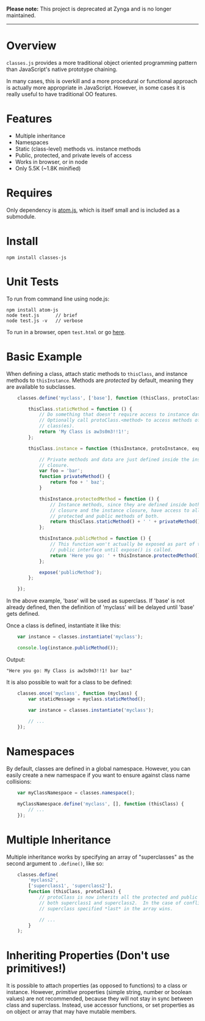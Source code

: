 **Please note:** This project is deprecated at Zynga and is no longer maintained.

---

Overview
========

`classes.js` provides a more traditional object oriented programming pattern
than JavaScript's native prototype chaining.

In many cases, this is overkill and a more procedural or functional approach is
actually more appropriate in JavaScript.  However, in some cases it is really
useful to have traditional OO features.


Features
========

 - Multiple inheritance
 - Namespaces
 - Static (class-level) methods vs. instance methods
 - Public, protected, and private levels of access
 - Works in browser, or in node
 - Only 5.5K (~1.8K minified)


Requires
========

Only dependency is [atom.js][atom], which is itself small and is included as a
submodule.


Install
=======

	npm install classes-js


Unit Tests
==========

To run from command line using node.js:

	npm install atom-js
	node test.js      // brief
	node test.js -v   // verbose

To run in a browser, open `test.html` or go
[here](http://zynga.github.io/classes/test.html).


Basic Example
=============

When defining a class, attach static methods to `thisClass`, and instance
methods to `thisInstance`.  Methods are *protected* by default, meaning they are
available to subclasses.

```js
	classes.define('myclass', ['base'], function (thisClass, protoClass) {

		thisClass.staticMethod = function () {
			// Do something that doesn't require access to instance data.
			// Optionally call protoClass.<method> to access methods of the base
			// class(es).
			return 'My Class is aw3s0m3!!1!';
		};

		thisClass.instance = function (thisInstance, protoInstance, expose) {

			// Private methods and data are just defined inside the instance
			// closure.
			var foo = 'bar';
			function privateMethod() {
				return foo + ' baz';
			}

			thisInstance.protectedMethod = function () {
				// Instance methods, since they are defined inside both the class
				// closure and the instance closure, have access to all private,
				// protected and public methods of both.
				return thisClass.staticMethod() + ' ' + privateMethod();
			};

			thisInstance.publicMethod = function () {
				// This function won't actually be exposed as part of the instance's
				// public interface until expose() is called.
				return 'Here you go: ' + thisInstance.protectedMethod();
			};

			expose('publicMethod');
		};

	});
```


In the above example, 'base' will be used as superclass.  If 'base' is not already defined, then the
definition of 'myclass' will be delayed until 'base' gets defined.

Once a class is defined, instantiate it like this:

```js
	var instance = classes.instantiate('myclass');

	console.log(instance.publicMethod());
```


Output:

	"Here you go: My Class is aw3s0m3!!1! bar baz"


It is also possible to wait for a class to be defined:

```js
	classes.once('myclass', function (myclass) {
		var staticMessage = myclass.staticMethod();

		var instance = classes.instantiate('myclass');
		
		// ...
	});
```


Namespaces
==========

By default, classes are defined in a global namespace.  However, you can easily
create a new namespace if you want to ensure against class name collisions:

```js
	var myClassNamespace = classes.namespace();

	myClassNamespace.define('myclass', [], function (thisClass) {
		// ...
	});
```


Multiple Inheritance
====================

Multiple inheritance works by specifying an array of "superclasses" as the
second argument to `.define()`, like so:

```js
	classes.define(
		'myclass2',
		['superclass1', 'superclass2'],
		function (thisClass, protoClass) {
			// protoClass is now inherits all the protected and public members of
			// both superclass1 and superclass2.  In the case of conflicts, the
			// superclass specified *last* in the array wins.

			// ...
		}
	);
```


Inheriting Properties (Don't use primitives!)
=============================================

It is possible to attach properties (as opposed to functions) to a class or
instance.  However, *primitive* properties (simple string, number or boolean
values) are not recommended, because they will not stay in sync between class
and superclass.  Instead, use accessor functions, or set properties as on object
or array that may have mutable members.


[atom]: https://github.com/zynga/atom
